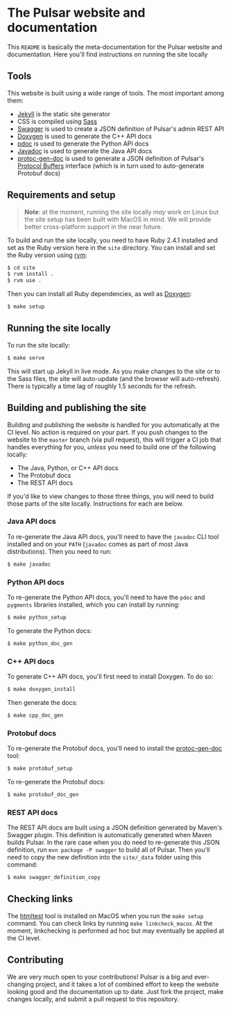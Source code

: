 <!--

    Licensed to the Apache Software Foundation (ASF) under one
    or more contributor license agreements.  See the NOTICE file
    distributed with this work for additional information
    regarding copyright ownership.  The ASF licenses this file
    to you under the Apache License, Version 2.0 (the
    "License"); you may not use this file except in compliance
    with the License.  You may obtain a copy of the License at

      http://www.apache.org/licenses/LICENSE-2.0

    Unless required by applicable law or agreed to in writing,
    software distributed under the License is distributed on an
    "AS IS" BASIS, WITHOUT WARRANTIES OR CONDITIONS OF ANY
    KIND, either express or implied.  See the License for the
    specific language governing permissions and limitations
    under the License.

-->

# The Pulsar website and documentation

This `README` is basically the meta-documentation for the Pulsar website and documentation. Here you'll find instructions on running the site locally

## Tools

This website is built using a wide range of tools. The most important among them:

* [Jekyll](https://jekyllrb.com/) is the static site generator
* CSS is compiled using [Sass](http://sass-lang.com/)
* [Swagger](https://swagger.io/) is used to create a JSON definition of Pulsar's admin REST API
* [Doxygen](http://www.stack.nl/~dimitri/doxygen/) is used to generate the C++ API docs
* [pdoc](https://github.com/BurntSushi/pdoc) is used to generate the Python API docs
* [Javadoc](http://www.oracle.com/technetwork/articles/java/index-jsp-135444.html) is used to generate the Java API docs
* [protoc-gen-doc](https://github.com/pseudomuto/protoc-gen-doc) is used to generate a JSON definition of Pulsar's [Protocol Buffers](https://developers.google.com/protocol-buffers/) interface (which is in turn used to auto-generate Protobuf docs)

## Requirements and setup

> **Note**: at the moment, running the site locally *may* work on Linux but the site setup has been built with MacOS in mind. We will provide better cross-platform support in the near future.

To build and run the site locally, you need to have Ruby 2.4.1 installed and set as the Ruby version here in the `site` directory. You can install and set the Ruby version using [rvm](https://rvm.io):

```bash
$ cd site
$ rvm install .
$ rvm use .
```

Then you can install all Ruby dependencies, as well as [Doxygen](http://www.stack.nl/~dimitri/doxygen/):

```bash
$ make setup
```

## Running the site locally

To run the site locally:

```bash
$ make serve
```

This will start up Jekyll in live mode. As you make changes to the site or to the Sass files, the site will auto-update (and the browser will auto-refresh). There is typically a time lag of roughly 1.5 seconds for the refresh.

## Building and publishing the site

Building and publishing the website is handled for you automatically at the CI level. No action is required on your part. If you push changes to the website to the `master` branch (via pull request), this will trigger a CI job that handles everything for you, *unless* you need to build one of the following locally:

* The Java, Python, or C++ API docs
* The Protobuf docs
* The REST API docs

If you'd like to view changes to those three things, you will need to build those parts of the site locally. Instructions for each are below.

### Java API docs

To re-generate the Java API docs, you'll need to have the `javadoc` CLI tool installed and on your `PATH` (`javadoc` comes as part of most Java distributions). Then you need to run:

```bash
$ make javadoc
```

### Python API docs

To re-generate the Python API docs, you'll need to have the `pdoc` and `pygments` libraries installed, which you can install by running:

```bash
$ make python_setup
```

To generate the Python docs:

```bash
$ make python_doc_gen
```

### C++ API docs

To generate C++ API docs, you'll first need to install Doxygen. To do so:

```bash
$ make doxygen_install
```

Then generate the docs:

```bash
$ make cpp_doc_gen
```

### Protobuf docs

To re-generate the Protobuf docs, you'll need to install the [protoc-gen-doc](https://github.com/pseudomuto/protoc-gen-doc) tool:

```bash
$ make protobuf_setup
```

To re-generate the Protobuf docs:

```bash
$ make protobuf_doc_gen
```

### REST API docs

The REST API docs are built using a JSON definition generated by Maven's Swagger plugin. This definition is automatically generated when Maven builds Pulsar. In the rare case when you do need to re-generate this JSON definition, run `mvn package -P swagger` to build all of Pulsar. Then you'll need to copy the new definition into the `site/_data` folder using this command:

```bash
$ make swagger_definition_copy
```

## Checking links

The [htmltest](https://github.com/wjdp/htmltest) tool is installed on MacOS when you run the `make setup` command. You can check links by running `make linkcheck_macos`. At the moment, linkchecking is performed ad hoc but may eventually be applied at the CI level.

## Contributing

We are very much open to your contributions! Pulsar is a big and ever-changing project, and it takes a lot of combined effort to keep the website looking good and the documentation up to date. Just fork the project, make changes locally, and submit a pull request to this repository.
